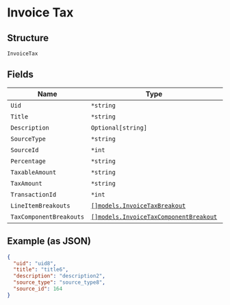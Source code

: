 
# Invoice Tax

## Structure

`InvoiceTax`

## Fields

| Name | Type | Tags | Description |
|  --- | --- | --- | --- |
| `Uid` | `*string` | Optional | - |
| `Title` | `*string` | Optional | - |
| `Description` | `Optional[string]` | Optional | - |
| `SourceType` | `*string` | Optional | - |
| `SourceId` | `*int` | Optional | - |
| `Percentage` | `*string` | Optional | - |
| `TaxableAmount` | `*string` | Optional | - |
| `TaxAmount` | `*string` | Optional | - |
| `TransactionId` | `*int` | Optional | - |
| `LineItemBreakouts` | [`[]models.InvoiceTaxBreakout`](../../doc/models/invoice-tax-breakout.md) | Optional | - |
| `TaxComponentBreakouts` | [`[]models.InvoiceTaxComponentBreakout`](../../doc/models/invoice-tax-component-breakout.md) | Optional | - |

## Example (as JSON)

```json
{
  "uid": "uid8",
  "title": "title6",
  "description": "description2",
  "source_type": "source_type8",
  "source_id": 164
}
```

